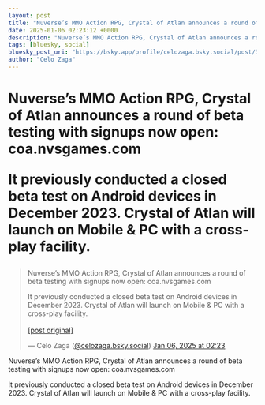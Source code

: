 ```yaml
---
layout: post
title: "Nuverse’s MMO Action RPG, Crystal of Atlan announces a round of beta testing with signups now open: coa.nvsgames.com  It previously conducted a closed beta test on Android devices in December 2023. Crystal of Atlan will launch on Mobile & PC with a cross-play facility."
date: 2025-01-06 02:23:12 +0000
description: "Nuverse’s MMO Action RPG, Crystal of Atlan announces a round of beta testing with signups now open: coa.nvsgames.com  It previously conducted a closed b..."
tags: [bluesky, social]
bluesky_post_uri: "https://bsky.app/profile/celozaga.bsky.social/post/3lf23ali3qc2t"
author: "Celo Zaga"
---
```


<h1 class="bluesky-post-title">Nuverse’s MMO Action RPG, Crystal of Atlan announces a round of beta testing with signups now open: coa.nvsgames.com

It previously conducted a closed beta test on Android devices in December 2023. Crystal of Atlan will launch on Mobile & PC with a cross-play facility.</h1>


<blockquote class="bluesky-embed" data-bluesky-uri="at://did:plc:lmh6rennptq77inaztnovw4b/app.bsky.feed.post/3lf23ali3qc2t" data-bluesky-embed-color-mode="system">
<p lang="">Nuverse’s MMO Action RPG, Crystal of Atlan announces a round of beta testing with signups now open: coa.nvsgames.com

It previously conducted a closed beta test on Android devices in December 2023. Crystal of Atlan will launch on Mobile & PC with a cross-play facility.<br><br><a href="https://bsky.app/profile/celozaga.bsky.social/post/3lf23ali3qc2t">[post original]</a></p>
&mdash; Celo Zaga (<a href="https://bsky.app/profile/did:plc:lmh6rennptq77inaztnovw4b">@celozaga.bsky.social</a>) <a href="https://bsky.app/profile/celozaga.bsky.social/post/3lf23ali3qc2t">Jan 06, 2025 at 02:23</a>
</blockquote>
<script async src="https://embed.bsky.app/static/embed.js" charset="utf-8"></script>


<p class="bluesky-post-description">Nuverse’s MMO Action RPG, Crystal of Atlan announces a round of beta testing with signups now open: coa.nvsgames.com

It previously conducted a closed beta test on Android devices in December 2023. Crystal of Atlan will launch on Mobile & PC with a cross-play facility.</p>
